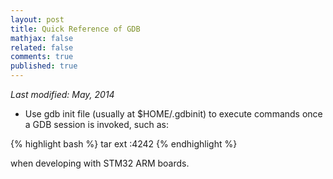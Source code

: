 ```yaml
---
layout: post
title: Quick Reference of GDB
mathjax: false
related: false
comments: true
published: true
---
```


_Last modified: May, 2014_


* Use gdb init file (usually at $HOME/.gdbinit) to execute commands once a GDB session is invoked, such as: 

{% highlight bash %}
tar ext :4242
{% endhighlight %}

when developing with STM32 ARM boards. 

